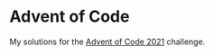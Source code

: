 # Advent of Code

My solutions for the [Advent of Code 2021](https://adventofcode.com/2021/) challenge.
